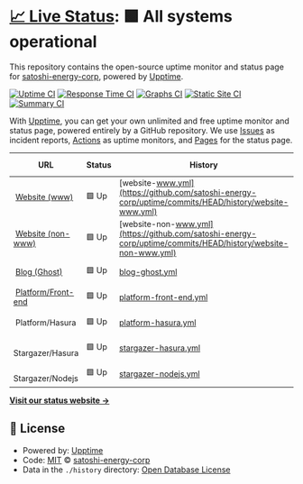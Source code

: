 # [📈 Live Status](https://status.satoshienergy.com): <!--live status--> **🟩 All systems operational**

This repository contains the open-source uptime monitor and status page for [satoshi-energy-corp](https://status.satoshienergy.com), powered by [Upptime](https://github.com/upptime/upptime).

[![Uptime CI](https://github.com/satoshi-energy-corp/uptime/workflows/Uptime%20CI/badge.svg)](https://github.com/satoshi-energy-corp/uptime/actions?query=workflow%3A%22Uptime+CI%22)
[![Response Time CI](https://github.com/satoshi-energy-corp/uptime/workflows/Response%20Time%20CI/badge.svg)](https://github.com/satoshi-energy-corp/uptime/actions?query=workflow%3A%22Response+Time+CI%22)
[![Graphs CI](https://github.com/satoshi-energy-corp/uptime/workflows/Graphs%20CI/badge.svg)](https://github.com/satoshi-energy-corp/uptime/actions?query=workflow%3A%22Graphs+CI%22)
[![Static Site CI](https://github.com/satoshi-energy-corp/uptime/workflows/Static%20Site%20CI/badge.svg)](https://github.com/satoshi-energy-corp/uptime/actions?query=workflow%3A%22Static+Site+CI%22)
[![Summary CI](https://github.com/satoshi-energy-corp/uptime/workflows/Summary%20CI/badge.svg)](https://github.com/satoshi-energy-corp/uptime/actions?query=workflow%3A%22Summary+CI%22)

With [Upptime](https://upptime.js.org), you can get your own unlimited and free uptime monitor and status page, powered entirely by a GitHub repository. We use [Issues](https://github.com/satoshi-energy-corp/uptime/issues) as incident reports, [Actions](https://github.com/satoshi-energy-corp/uptime/actions) as uptime monitors, and [Pages](https://status.satoshienergy.com) for the status page.

<!--start: status pages-->
<!-- This summary is generated by Upptime (https://github.com/upptime/upptime) -->
<!-- Do not edit this manually, your changes will be overwritten -->
<!-- prettier-ignore -->
| URL | Status | History | Response Time | Uptime |
| --- | ------ | ------- | ------------- | ------ |
| <img alt="" src="https://icons.duckduckgo.com/ip3/www.satoshienergy.com.ico" height="13"> [Website (www)](https://www.satoshienergy.com) | 🟩 Up | [website-www.yml](https://github.com/satoshi-energy-corp/uptime/commits/HEAD/history/website-www.yml) | <details><summary><img alt="Response time graph" src="./graphs/website-www/response-time-week.png" height="20"> 229ms</summary><br><a href="https://status.satoshienergy.com/history/website-www"><img alt="Response time 246" src="https://img.shields.io/endpoint?url=https%3A%2F%2Fraw.githubusercontent.com%2Fsatoshi-energy-corp%2Fuptime%2FHEAD%2Fapi%2Fwebsite-www%2Fresponse-time.json"></a><br><a href="https://status.satoshienergy.com/history/website-www"><img alt="24-hour response time 266" src="https://img.shields.io/endpoint?url=https%3A%2F%2Fraw.githubusercontent.com%2Fsatoshi-energy-corp%2Fuptime%2FHEAD%2Fapi%2Fwebsite-www%2Fresponse-time-day.json"></a><br><a href="https://status.satoshienergy.com/history/website-www"><img alt="7-day response time 229" src="https://img.shields.io/endpoint?url=https%3A%2F%2Fraw.githubusercontent.com%2Fsatoshi-energy-corp%2Fuptime%2FHEAD%2Fapi%2Fwebsite-www%2Fresponse-time-week.json"></a><br><a href="https://status.satoshienergy.com/history/website-www"><img alt="30-day response time 243" src="https://img.shields.io/endpoint?url=https%3A%2F%2Fraw.githubusercontent.com%2Fsatoshi-energy-corp%2Fuptime%2FHEAD%2Fapi%2Fwebsite-www%2Fresponse-time-month.json"></a><br><a href="https://status.satoshienergy.com/history/website-www"><img alt="1-year response time 246" src="https://img.shields.io/endpoint?url=https%3A%2F%2Fraw.githubusercontent.com%2Fsatoshi-energy-corp%2Fuptime%2FHEAD%2Fapi%2Fwebsite-www%2Fresponse-time-year.json"></a></details> | <details><summary><a href="https://status.satoshienergy.com/history/website-www">100.00%</a></summary><a href="https://status.satoshienergy.com/history/website-www"><img alt="All-time uptime 100.00%" src="https://img.shields.io/endpoint?url=https%3A%2F%2Fraw.githubusercontent.com%2Fsatoshi-energy-corp%2Fuptime%2FHEAD%2Fapi%2Fwebsite-www%2Fuptime.json"></a><br><a href="https://status.satoshienergy.com/history/website-www"><img alt="24-hour uptime 100.00%" src="https://img.shields.io/endpoint?url=https%3A%2F%2Fraw.githubusercontent.com%2Fsatoshi-energy-corp%2Fuptime%2FHEAD%2Fapi%2Fwebsite-www%2Fuptime-day.json"></a><br><a href="https://status.satoshienergy.com/history/website-www"><img alt="7-day uptime 100.00%" src="https://img.shields.io/endpoint?url=https%3A%2F%2Fraw.githubusercontent.com%2Fsatoshi-energy-corp%2Fuptime%2FHEAD%2Fapi%2Fwebsite-www%2Fuptime-week.json"></a><br><a href="https://status.satoshienergy.com/history/website-www"><img alt="30-day uptime 100.00%" src="https://img.shields.io/endpoint?url=https%3A%2F%2Fraw.githubusercontent.com%2Fsatoshi-energy-corp%2Fuptime%2FHEAD%2Fapi%2Fwebsite-www%2Fuptime-month.json"></a><br><a href="https://status.satoshienergy.com/history/website-www"><img alt="1-year uptime 100.00%" src="https://img.shields.io/endpoint?url=https%3A%2F%2Fraw.githubusercontent.com%2Fsatoshi-energy-corp%2Fuptime%2FHEAD%2Fapi%2Fwebsite-www%2Fuptime-year.json"></a></details>
| <img alt="" src="https://icons.duckduckgo.com/ip3/satoshienergy.com.ico" height="13"> [Website (non-www)](https://satoshienergy.com) | 🟩 Up | [website-non-www.yml](https://github.com/satoshi-energy-corp/uptime/commits/HEAD/history/website-non-www.yml) | <details><summary><img alt="Response time graph" src="./graphs/website-non-www/response-time-week.png" height="20"> 249ms</summary><br><a href="https://status.satoshienergy.com/history/website-non-www"><img alt="Response time 254" src="https://img.shields.io/endpoint?url=https%3A%2F%2Fraw.githubusercontent.com%2Fsatoshi-energy-corp%2Fuptime%2FHEAD%2Fapi%2Fwebsite-non-www%2Fresponse-time.json"></a><br><a href="https://status.satoshienergy.com/history/website-non-www"><img alt="24-hour response time 345" src="https://img.shields.io/endpoint?url=https%3A%2F%2Fraw.githubusercontent.com%2Fsatoshi-energy-corp%2Fuptime%2FHEAD%2Fapi%2Fwebsite-non-www%2Fresponse-time-day.json"></a><br><a href="https://status.satoshienergy.com/history/website-non-www"><img alt="7-day response time 249" src="https://img.shields.io/endpoint?url=https%3A%2F%2Fraw.githubusercontent.com%2Fsatoshi-energy-corp%2Fuptime%2FHEAD%2Fapi%2Fwebsite-non-www%2Fresponse-time-week.json"></a><br><a href="https://status.satoshienergy.com/history/website-non-www"><img alt="30-day response time 260" src="https://img.shields.io/endpoint?url=https%3A%2F%2Fraw.githubusercontent.com%2Fsatoshi-energy-corp%2Fuptime%2FHEAD%2Fapi%2Fwebsite-non-www%2Fresponse-time-month.json"></a><br><a href="https://status.satoshienergy.com/history/website-non-www"><img alt="1-year response time 254" src="https://img.shields.io/endpoint?url=https%3A%2F%2Fraw.githubusercontent.com%2Fsatoshi-energy-corp%2Fuptime%2FHEAD%2Fapi%2Fwebsite-non-www%2Fresponse-time-year.json"></a></details> | <details><summary><a href="https://status.satoshienergy.com/history/website-non-www">100.00%</a></summary><a href="https://status.satoshienergy.com/history/website-non-www"><img alt="All-time uptime 100.00%" src="https://img.shields.io/endpoint?url=https%3A%2F%2Fraw.githubusercontent.com%2Fsatoshi-energy-corp%2Fuptime%2FHEAD%2Fapi%2Fwebsite-non-www%2Fuptime.json"></a><br><a href="https://status.satoshienergy.com/history/website-non-www"><img alt="24-hour uptime 100.00%" src="https://img.shields.io/endpoint?url=https%3A%2F%2Fraw.githubusercontent.com%2Fsatoshi-energy-corp%2Fuptime%2FHEAD%2Fapi%2Fwebsite-non-www%2Fuptime-day.json"></a><br><a href="https://status.satoshienergy.com/history/website-non-www"><img alt="7-day uptime 100.00%" src="https://img.shields.io/endpoint?url=https%3A%2F%2Fraw.githubusercontent.com%2Fsatoshi-energy-corp%2Fuptime%2FHEAD%2Fapi%2Fwebsite-non-www%2Fuptime-week.json"></a><br><a href="https://status.satoshienergy.com/history/website-non-www"><img alt="30-day uptime 100.00%" src="https://img.shields.io/endpoint?url=https%3A%2F%2Fraw.githubusercontent.com%2Fsatoshi-energy-corp%2Fuptime%2FHEAD%2Fapi%2Fwebsite-non-www%2Fuptime-month.json"></a><br><a href="https://status.satoshienergy.com/history/website-non-www"><img alt="1-year uptime 100.00%" src="https://img.shields.io/endpoint?url=https%3A%2F%2Fraw.githubusercontent.com%2Fsatoshi-energy-corp%2Fuptime%2FHEAD%2Fapi%2Fwebsite-non-www%2Fuptime-year.json"></a></details>
| <img alt="" src="https://icons.duckduckgo.com/ip3/research.satoshienergy.com.ico" height="13"> [Blog (Ghost)](https://research.satoshienergy.com) | 🟩 Up | [blog-ghost.yml](https://github.com/satoshi-energy-corp/uptime/commits/HEAD/history/blog-ghost.yml) | <details><summary><img alt="Response time graph" src="./graphs/blog-ghost/response-time-week.png" height="20"> 123ms</summary><br><a href="https://status.satoshienergy.com/history/blog-ghost"><img alt="Response time 136" src="https://img.shields.io/endpoint?url=https%3A%2F%2Fraw.githubusercontent.com%2Fsatoshi-energy-corp%2Fuptime%2FHEAD%2Fapi%2Fblog-ghost%2Fresponse-time.json"></a><br><a href="https://status.satoshienergy.com/history/blog-ghost"><img alt="24-hour response time 174" src="https://img.shields.io/endpoint?url=https%3A%2F%2Fraw.githubusercontent.com%2Fsatoshi-energy-corp%2Fuptime%2FHEAD%2Fapi%2Fblog-ghost%2Fresponse-time-day.json"></a><br><a href="https://status.satoshienergy.com/history/blog-ghost"><img alt="7-day response time 123" src="https://img.shields.io/endpoint?url=https%3A%2F%2Fraw.githubusercontent.com%2Fsatoshi-energy-corp%2Fuptime%2FHEAD%2Fapi%2Fblog-ghost%2Fresponse-time-week.json"></a><br><a href="https://status.satoshienergy.com/history/blog-ghost"><img alt="30-day response time 130" src="https://img.shields.io/endpoint?url=https%3A%2F%2Fraw.githubusercontent.com%2Fsatoshi-energy-corp%2Fuptime%2FHEAD%2Fapi%2Fblog-ghost%2Fresponse-time-month.json"></a><br><a href="https://status.satoshienergy.com/history/blog-ghost"><img alt="1-year response time 136" src="https://img.shields.io/endpoint?url=https%3A%2F%2Fraw.githubusercontent.com%2Fsatoshi-energy-corp%2Fuptime%2FHEAD%2Fapi%2Fblog-ghost%2Fresponse-time-year.json"></a></details> | <details><summary><a href="https://status.satoshienergy.com/history/blog-ghost">100.00%</a></summary><a href="https://status.satoshienergy.com/history/blog-ghost"><img alt="All-time uptime 100.00%" src="https://img.shields.io/endpoint?url=https%3A%2F%2Fraw.githubusercontent.com%2Fsatoshi-energy-corp%2Fuptime%2FHEAD%2Fapi%2Fblog-ghost%2Fuptime.json"></a><br><a href="https://status.satoshienergy.com/history/blog-ghost"><img alt="24-hour uptime 100.00%" src="https://img.shields.io/endpoint?url=https%3A%2F%2Fraw.githubusercontent.com%2Fsatoshi-energy-corp%2Fuptime%2FHEAD%2Fapi%2Fblog-ghost%2Fuptime-day.json"></a><br><a href="https://status.satoshienergy.com/history/blog-ghost"><img alt="7-day uptime 100.00%" src="https://img.shields.io/endpoint?url=https%3A%2F%2Fraw.githubusercontent.com%2Fsatoshi-energy-corp%2Fuptime%2FHEAD%2Fapi%2Fblog-ghost%2Fuptime-week.json"></a><br><a href="https://status.satoshienergy.com/history/blog-ghost"><img alt="30-day uptime 100.00%" src="https://img.shields.io/endpoint?url=https%3A%2F%2Fraw.githubusercontent.com%2Fsatoshi-energy-corp%2Fuptime%2FHEAD%2Fapi%2Fblog-ghost%2Fuptime-month.json"></a><br><a href="https://status.satoshienergy.com/history/blog-ghost"><img alt="1-year uptime 100.00%" src="https://img.shields.io/endpoint?url=https%3A%2F%2Fraw.githubusercontent.com%2Fsatoshi-energy-corp%2Fuptime%2FHEAD%2Fapi%2Fblog-ghost%2Fuptime-year.json"></a></details>
| <img alt="" src="https://icons.duckduckgo.com/ip3/app.satoshienergy.com.ico" height="13"> [Platform/Front-end](https://app.satoshienergy.com) | 🟩 Up | [platform-front-end.yml](https://github.com/satoshi-energy-corp/uptime/commits/HEAD/history/platform-front-end.yml) | <details><summary><img alt="Response time graph" src="./graphs/platform-front-end/response-time-week.png" height="20"> 191ms</summary><br><a href="https://status.satoshienergy.com/history/platform-front-end"><img alt="Response time 293" src="https://img.shields.io/endpoint?url=https%3A%2F%2Fraw.githubusercontent.com%2Fsatoshi-energy-corp%2Fuptime%2FHEAD%2Fapi%2Fplatform-front-end%2Fresponse-time.json"></a><br><a href="https://status.satoshienergy.com/history/platform-front-end"><img alt="24-hour response time 242" src="https://img.shields.io/endpoint?url=https%3A%2F%2Fraw.githubusercontent.com%2Fsatoshi-energy-corp%2Fuptime%2FHEAD%2Fapi%2Fplatform-front-end%2Fresponse-time-day.json"></a><br><a href="https://status.satoshienergy.com/history/platform-front-end"><img alt="7-day response time 191" src="https://img.shields.io/endpoint?url=https%3A%2F%2Fraw.githubusercontent.com%2Fsatoshi-energy-corp%2Fuptime%2FHEAD%2Fapi%2Fplatform-front-end%2Fresponse-time-week.json"></a><br><a href="https://status.satoshienergy.com/history/platform-front-end"><img alt="30-day response time 201" src="https://img.shields.io/endpoint?url=https%3A%2F%2Fraw.githubusercontent.com%2Fsatoshi-energy-corp%2Fuptime%2FHEAD%2Fapi%2Fplatform-front-end%2Fresponse-time-month.json"></a><br><a href="https://status.satoshienergy.com/history/platform-front-end"><img alt="1-year response time 293" src="https://img.shields.io/endpoint?url=https%3A%2F%2Fraw.githubusercontent.com%2Fsatoshi-energy-corp%2Fuptime%2FHEAD%2Fapi%2Fplatform-front-end%2Fresponse-time-year.json"></a></details> | <details><summary><a href="https://status.satoshienergy.com/history/platform-front-end">100.00%</a></summary><a href="https://status.satoshienergy.com/history/platform-front-end"><img alt="All-time uptime 100.00%" src="https://img.shields.io/endpoint?url=https%3A%2F%2Fraw.githubusercontent.com%2Fsatoshi-energy-corp%2Fuptime%2FHEAD%2Fapi%2Fplatform-front-end%2Fuptime.json"></a><br><a href="https://status.satoshienergy.com/history/platform-front-end"><img alt="24-hour uptime 100.00%" src="https://img.shields.io/endpoint?url=https%3A%2F%2Fraw.githubusercontent.com%2Fsatoshi-energy-corp%2Fuptime%2FHEAD%2Fapi%2Fplatform-front-end%2Fuptime-day.json"></a><br><a href="https://status.satoshienergy.com/history/platform-front-end"><img alt="7-day uptime 100.00%" src="https://img.shields.io/endpoint?url=https%3A%2F%2Fraw.githubusercontent.com%2Fsatoshi-energy-corp%2Fuptime%2FHEAD%2Fapi%2Fplatform-front-end%2Fuptime-week.json"></a><br><a href="https://status.satoshienergy.com/history/platform-front-end"><img alt="30-day uptime 100.00%" src="https://img.shields.io/endpoint?url=https%3A%2F%2Fraw.githubusercontent.com%2Fsatoshi-energy-corp%2Fuptime%2FHEAD%2Fapi%2Fplatform-front-end%2Fuptime-month.json"></a><br><a href="https://status.satoshienergy.com/history/platform-front-end"><img alt="1-year uptime 100.00%" src="https://img.shields.io/endpoint?url=https%3A%2F%2Fraw.githubusercontent.com%2Fsatoshi-energy-corp%2Fuptime%2FHEAD%2Fapi%2Fplatform-front-end%2Fuptime-year.json"></a></details>
| <img alt="" src="https://icons.duckduckgo.com/ip3/null.ico" height="13"> Platform/Hasura | 🟩 Up | [platform-hasura.yml](https://github.com/satoshi-energy-corp/uptime/commits/HEAD/history/platform-hasura.yml) | <details><summary><img alt="Response time graph" src="./graphs/platform-hasura/response-time-week.png" height="20"> 265ms</summary><br><a href="https://status.satoshienergy.com/history/platform-hasura"><img alt="Response time 379" src="https://img.shields.io/endpoint?url=https%3A%2F%2Fraw.githubusercontent.com%2Fsatoshi-energy-corp%2Fuptime%2FHEAD%2Fapi%2Fplatform-hasura%2Fresponse-time.json"></a><br><a href="https://status.satoshienergy.com/history/platform-hasura"><img alt="24-hour response time 302" src="https://img.shields.io/endpoint?url=https%3A%2F%2Fraw.githubusercontent.com%2Fsatoshi-energy-corp%2Fuptime%2FHEAD%2Fapi%2Fplatform-hasura%2Fresponse-time-day.json"></a><br><a href="https://status.satoshienergy.com/history/platform-hasura"><img alt="7-day response time 265" src="https://img.shields.io/endpoint?url=https%3A%2F%2Fraw.githubusercontent.com%2Fsatoshi-energy-corp%2Fuptime%2FHEAD%2Fapi%2Fplatform-hasura%2Fresponse-time-week.json"></a><br><a href="https://status.satoshienergy.com/history/platform-hasura"><img alt="30-day response time 443" src="https://img.shields.io/endpoint?url=https%3A%2F%2Fraw.githubusercontent.com%2Fsatoshi-energy-corp%2Fuptime%2FHEAD%2Fapi%2Fplatform-hasura%2Fresponse-time-month.json"></a><br><a href="https://status.satoshienergy.com/history/platform-hasura"><img alt="1-year response time 379" src="https://img.shields.io/endpoint?url=https%3A%2F%2Fraw.githubusercontent.com%2Fsatoshi-energy-corp%2Fuptime%2FHEAD%2Fapi%2Fplatform-hasura%2Fresponse-time-year.json"></a></details> | <details><summary><a href="https://status.satoshienergy.com/history/platform-hasura">100.00%</a></summary><a href="https://status.satoshienergy.com/history/platform-hasura"><img alt="All-time uptime 100.00%" src="https://img.shields.io/endpoint?url=https%3A%2F%2Fraw.githubusercontent.com%2Fsatoshi-energy-corp%2Fuptime%2FHEAD%2Fapi%2Fplatform-hasura%2Fuptime.json"></a><br><a href="https://status.satoshienergy.com/history/platform-hasura"><img alt="24-hour uptime 100.00%" src="https://img.shields.io/endpoint?url=https%3A%2F%2Fraw.githubusercontent.com%2Fsatoshi-energy-corp%2Fuptime%2FHEAD%2Fapi%2Fplatform-hasura%2Fuptime-day.json"></a><br><a href="https://status.satoshienergy.com/history/platform-hasura"><img alt="7-day uptime 100.00%" src="https://img.shields.io/endpoint?url=https%3A%2F%2Fraw.githubusercontent.com%2Fsatoshi-energy-corp%2Fuptime%2FHEAD%2Fapi%2Fplatform-hasura%2Fuptime-week.json"></a><br><a href="https://status.satoshienergy.com/history/platform-hasura"><img alt="30-day uptime 100.00%" src="https://img.shields.io/endpoint?url=https%3A%2F%2Fraw.githubusercontent.com%2Fsatoshi-energy-corp%2Fuptime%2FHEAD%2Fapi%2Fplatform-hasura%2Fuptime-month.json"></a><br><a href="https://status.satoshienergy.com/history/platform-hasura"><img alt="1-year uptime 100.00%" src="https://img.shields.io/endpoint?url=https%3A%2F%2Fraw.githubusercontent.com%2Fsatoshi-energy-corp%2Fuptime%2FHEAD%2Fapi%2Fplatform-hasura%2Fuptime-year.json"></a></details>
| <img alt="" src="https://icons.duckduckgo.com/ip3/null.ico" height="13"> Stargazer/Hasura | 🟩 Up | [stargazer-hasura.yml](https://github.com/satoshi-energy-corp/uptime/commits/HEAD/history/stargazer-hasura.yml) | <details><summary><img alt="Response time graph" src="./graphs/stargazer-hasura/response-time-week.png" height="20"> 134ms</summary><br><a href="https://status.satoshienergy.com/history/stargazer-hasura"><img alt="Response time 143" src="https://img.shields.io/endpoint?url=https%3A%2F%2Fraw.githubusercontent.com%2Fsatoshi-energy-corp%2Fuptime%2FHEAD%2Fapi%2Fstargazer-hasura%2Fresponse-time.json"></a><br><a href="https://status.satoshienergy.com/history/stargazer-hasura"><img alt="24-hour response time 147" src="https://img.shields.io/endpoint?url=https%3A%2F%2Fraw.githubusercontent.com%2Fsatoshi-energy-corp%2Fuptime%2FHEAD%2Fapi%2Fstargazer-hasura%2Fresponse-time-day.json"></a><br><a href="https://status.satoshienergy.com/history/stargazer-hasura"><img alt="7-day response time 134" src="https://img.shields.io/endpoint?url=https%3A%2F%2Fraw.githubusercontent.com%2Fsatoshi-energy-corp%2Fuptime%2FHEAD%2Fapi%2Fstargazer-hasura%2Fresponse-time-week.json"></a><br><a href="https://status.satoshienergy.com/history/stargazer-hasura"><img alt="30-day response time 153" src="https://img.shields.io/endpoint?url=https%3A%2F%2Fraw.githubusercontent.com%2Fsatoshi-energy-corp%2Fuptime%2FHEAD%2Fapi%2Fstargazer-hasura%2Fresponse-time-month.json"></a><br><a href="https://status.satoshienergy.com/history/stargazer-hasura"><img alt="1-year response time 143" src="https://img.shields.io/endpoint?url=https%3A%2F%2Fraw.githubusercontent.com%2Fsatoshi-energy-corp%2Fuptime%2FHEAD%2Fapi%2Fstargazer-hasura%2Fresponse-time-year.json"></a></details> | <details><summary><a href="https://status.satoshienergy.com/history/stargazer-hasura">100.00%</a></summary><a href="https://status.satoshienergy.com/history/stargazer-hasura"><img alt="All-time uptime 100.00%" src="https://img.shields.io/endpoint?url=https%3A%2F%2Fraw.githubusercontent.com%2Fsatoshi-energy-corp%2Fuptime%2FHEAD%2Fapi%2Fstargazer-hasura%2Fuptime.json"></a><br><a href="https://status.satoshienergy.com/history/stargazer-hasura"><img alt="24-hour uptime 100.00%" src="https://img.shields.io/endpoint?url=https%3A%2F%2Fraw.githubusercontent.com%2Fsatoshi-energy-corp%2Fuptime%2FHEAD%2Fapi%2Fstargazer-hasura%2Fuptime-day.json"></a><br><a href="https://status.satoshienergy.com/history/stargazer-hasura"><img alt="7-day uptime 100.00%" src="https://img.shields.io/endpoint?url=https%3A%2F%2Fraw.githubusercontent.com%2Fsatoshi-energy-corp%2Fuptime%2FHEAD%2Fapi%2Fstargazer-hasura%2Fuptime-week.json"></a><br><a href="https://status.satoshienergy.com/history/stargazer-hasura"><img alt="30-day uptime 100.00%" src="https://img.shields.io/endpoint?url=https%3A%2F%2Fraw.githubusercontent.com%2Fsatoshi-energy-corp%2Fuptime%2FHEAD%2Fapi%2Fstargazer-hasura%2Fuptime-month.json"></a><br><a href="https://status.satoshienergy.com/history/stargazer-hasura"><img alt="1-year uptime 100.00%" src="https://img.shields.io/endpoint?url=https%3A%2F%2Fraw.githubusercontent.com%2Fsatoshi-energy-corp%2Fuptime%2FHEAD%2Fapi%2Fstargazer-hasura%2Fuptime-year.json"></a></details>
| <img alt="" src="https://icons.duckduckgo.com/ip3/null.ico" height="13"> Stargazer/Nodejs | 🟩 Up | [stargazer-nodejs.yml](https://github.com/satoshi-energy-corp/uptime/commits/HEAD/history/stargazer-nodejs.yml) | <details><summary><img alt="Response time graph" src="./graphs/stargazer-nodejs/response-time-week.png" height="20"> 154ms</summary><br><a href="https://status.satoshienergy.com/history/stargazer-nodejs"><img alt="Response time 140" src="https://img.shields.io/endpoint?url=https%3A%2F%2Fraw.githubusercontent.com%2Fsatoshi-energy-corp%2Fuptime%2FHEAD%2Fapi%2Fstargazer-nodejs%2Fresponse-time.json"></a><br><a href="https://status.satoshienergy.com/history/stargazer-nodejs"><img alt="24-hour response time 183" src="https://img.shields.io/endpoint?url=https%3A%2F%2Fraw.githubusercontent.com%2Fsatoshi-energy-corp%2Fuptime%2FHEAD%2Fapi%2Fstargazer-nodejs%2Fresponse-time-day.json"></a><br><a href="https://status.satoshienergy.com/history/stargazer-nodejs"><img alt="7-day response time 154" src="https://img.shields.io/endpoint?url=https%3A%2F%2Fraw.githubusercontent.com%2Fsatoshi-energy-corp%2Fuptime%2FHEAD%2Fapi%2Fstargazer-nodejs%2Fresponse-time-week.json"></a><br><a href="https://status.satoshienergy.com/history/stargazer-nodejs"><img alt="30-day response time 143" src="https://img.shields.io/endpoint?url=https%3A%2F%2Fraw.githubusercontent.com%2Fsatoshi-energy-corp%2Fuptime%2FHEAD%2Fapi%2Fstargazer-nodejs%2Fresponse-time-month.json"></a><br><a href="https://status.satoshienergy.com/history/stargazer-nodejs"><img alt="1-year response time 140" src="https://img.shields.io/endpoint?url=https%3A%2F%2Fraw.githubusercontent.com%2Fsatoshi-energy-corp%2Fuptime%2FHEAD%2Fapi%2Fstargazer-nodejs%2Fresponse-time-year.json"></a></details> | <details><summary><a href="https://status.satoshienergy.com/history/stargazer-nodejs">100.00%</a></summary><a href="https://status.satoshienergy.com/history/stargazer-nodejs"><img alt="All-time uptime 100.00%" src="https://img.shields.io/endpoint?url=https%3A%2F%2Fraw.githubusercontent.com%2Fsatoshi-energy-corp%2Fuptime%2FHEAD%2Fapi%2Fstargazer-nodejs%2Fuptime.json"></a><br><a href="https://status.satoshienergy.com/history/stargazer-nodejs"><img alt="24-hour uptime 100.00%" src="https://img.shields.io/endpoint?url=https%3A%2F%2Fraw.githubusercontent.com%2Fsatoshi-energy-corp%2Fuptime%2FHEAD%2Fapi%2Fstargazer-nodejs%2Fuptime-day.json"></a><br><a href="https://status.satoshienergy.com/history/stargazer-nodejs"><img alt="7-day uptime 100.00%" src="https://img.shields.io/endpoint?url=https%3A%2F%2Fraw.githubusercontent.com%2Fsatoshi-energy-corp%2Fuptime%2FHEAD%2Fapi%2Fstargazer-nodejs%2Fuptime-week.json"></a><br><a href="https://status.satoshienergy.com/history/stargazer-nodejs"><img alt="30-day uptime 100.00%" src="https://img.shields.io/endpoint?url=https%3A%2F%2Fraw.githubusercontent.com%2Fsatoshi-energy-corp%2Fuptime%2FHEAD%2Fapi%2Fstargazer-nodejs%2Fuptime-month.json"></a><br><a href="https://status.satoshienergy.com/history/stargazer-nodejs"><img alt="1-year uptime 100.00%" src="https://img.shields.io/endpoint?url=https%3A%2F%2Fraw.githubusercontent.com%2Fsatoshi-energy-corp%2Fuptime%2FHEAD%2Fapi%2Fstargazer-nodejs%2Fuptime-year.json"></a></details>

<!--end: status pages-->

[**Visit our status website →**](https://status.satoshienergy.com)

## 📄 License

- Powered by: [Upptime](https://github.com/upptime/upptime)
- Code: [MIT](./LICENSE) © [satoshi-energy-corp](https://status.satoshienergy.com)
- Data in the `./history` directory: [Open Database License](https://opendatacommons.org/licenses/odbl/1-0/)
